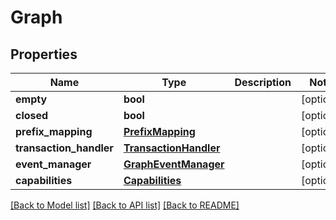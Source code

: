 # Graph

## Properties
Name | Type | Description | Notes
------------ | ------------- | ------------- | -------------
**empty** | **bool** |  | [optional] 
**closed** | **bool** |  | [optional] 
**prefix_mapping** | [**PrefixMapping**](PrefixMapping.md) |  | [optional] 
**transaction_handler** | [**TransactionHandler**](TransactionHandler.md) |  | [optional] 
**event_manager** | [**GraphEventManager**](GraphEventManager.md) |  | [optional] 
**capabilities** | [**Capabilities**](Capabilities.md) |  | [optional] 

[[Back to Model list]](../README.md#documentation-for-models) [[Back to API list]](../README.md#documentation-for-api-endpoints) [[Back to README]](../README.md)


